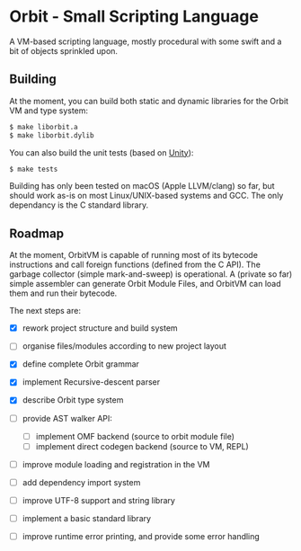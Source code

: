 # Orbit - Small Scripting Language

A VM-based scripting language, mostly procedural with some swift and a bit of 
objects sprinkled upon.

## Building

At the moment, you can build both static and dynamic libraries for the Orbit
VM and type system:

````bash
$ make liborbit.a
$ make liborbit.dylib
````

You can also build the unit tests (based on [Unity][1]):

````bash
$ make tests
````

Building has only been tested on macOS (Apple LLVM/clang) so far, but should
work as-is on most Linux/UNIX-based systems and GCC. The only dependancy is the
C standard library.

## Roadmap

At the moment, OrbitVM is capable of running most of its bytecode instructions
and call foreign functions (defined from the C API). The garbage collector
(simple mark-and-sweep) is operational. A (private so far) simple assembler
can generate Orbit Module Files, and OrbitVM can load them and run their 
bytecode.

The next steps are:
 * [x] rework project structure and build system
 * [ ] organise files/modules according to new project layout
 * [x] define complete Orbit grammar
 * [x] implement Recursive-descent parser
 * [x] describe Orbit type system
 * [ ] provide AST walker API:
     * [ ] implement OMF backend (source to orbit module file)
     * [ ] implement direct codegen backend (source to VM, REPL)

 * [ ] improve module loading and registration in the VM
 * [ ] add dependency import system
 * [ ] improve UTF-8 support and string library
 * [ ] implement a basic standard library
 * [ ] improve runtime error printing, and provide some error handling

   [1]: http://www.throwtheswitch.org/unity/